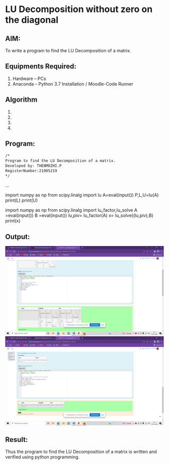 # LU Decomposition without zero on the diagonal

## AIM:
To write a program to find the LU Decomposition of a matrix.

## Equipments Required:
1. Hardware – PCs
2. Anaconda – Python 3.7 Installation / Moodle-Code Runner

## Algorithm
1. 
2. 
3. 
4. 

## Program:
```
/*
Program to find the LU Decomposition of a matrix.
Developed by: THENMOZHI.P
RegisterNumber:21005219 
*/
```
...

import numpy as np
from scipy.linalg import lu
A=eval(input())
P,L,U=lu(A)
print(L)
print(U) 

import numpy as np
from scipy.linalg import lu_factor,lu_solve
A =eval(input())
B =eval(input())
lu,piv= lu_factor(A)
x= lu_solve((lu,piv),B)
print(x)

## Output:
![output](.//LU1.png)
![output](.//LU2.png)


## Result:
Thus the program to find the LU Decomposition of a matrix is written and verified using python programming.

